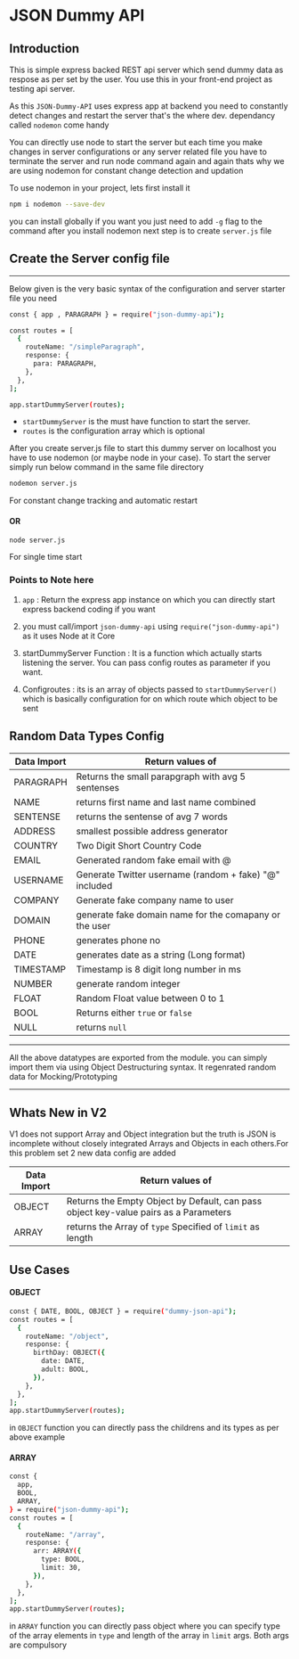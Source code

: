 # JSON Dummy API

## Introduction

This is simple express backed REST api server which send dummy data as respose as per set by the user. You use this in your front-end project as testing api server.

As this `JSON-Dummy-API` uses express app at backend you need to constantly detect changes and restart the server that's the where dev. dependancy called `nodemon` come handy

You can directly use node to start the server but each time you make changes in server configurations or any server related file you have to terminate the server and run node command again and again thats why we are using nodemon for constant change detection and updation

To use nodemon in your project, lets first install it

```sh
npm i nodemon --save-dev
```

you can install globally if you want you just need to add `-g` flag to the command after you install nodemon next step is to create `server.js` file

## Create the Server config file

---

Below given is the very basic syntax of the configuration and server starter file you need

```sh
const { app , PARAGRAPH } = require("json-dummy-api");

const routes = [
  {
    routeName: "/simpleParagraph",
    response: {
      para: PARAGRAPH,
    },
  },
];

app.startDummyServer(routes);
```

- `startDummyServer` is the must have function to start the server.
- `routes` is the configuration array which is optional

After you create server.js file to start this dummy server on localhost you have to use nodemon (or maybe node in your case). To start the server simply run below command in the same file directory

```sh
nodemon server.js
```

For constant change tracking and automatic restart

#### OR

```sh
node server.js
```

For single time start

### Points to Note here

1. `app` : Return the express app instance on which you can directly start express backend coding if you want

2. you must call/import `json-dummy-api` using `require("json-dummy-api")` as it uses Node at it Core

3. startDummyServer Function : It is a function which actually starts listening the server. You can pass config routes as parameter if you want.

4. Configroutes : its is an array of objects passed to `startDummyServer()` which is basically configuration for on which route which object to be sent

## Random Data Types Config

| Data Import | Return values of                                       |
| ----------- | ------------------------------------------------------ |
| PARAGRAPH   | Returns the small parapgraph with avg 5 sentenses      |
| NAME        | returns first name and last name combined              |
| SENTENSE    | returns the sentense of avg 7 words                    |
| ADDRESS     | smallest possible address generator                    |
| COUNTRY     | Two Digit Short Country Code                           |
| EMAIL       | Generated random fake email with @                     |
| USERNAME    | Generate Twitter username (random + fake) "@" included |
| COMPANY     | Generate fake company name to user                     |
| DOMAIN      | generate fake domain name for the comapany or the user |
| PHONE       | generates phone no                                     |
| DATE        | generates date as a string (Long format)               |
| TIMESTAMP   | Timestamp is 8 digit long number in ms                 |
| NUMBER      | generate random integer                                |
| FLOAT       | Random Float value between 0 to 1                      |
| BOOL        | Returns either `true` or `false`                       |
| NULL        | returns `null`                                         |

---

All the above datatypes are exported from the module. you can simply import them via using Object Destructuring syntax. It regenrated random data for Mocking/Prototyping

---

## Whats New in V2

V1 does not support Array and Object integration but the truth is JSON is incomplete without closely integrated Arrays and Objects in each others.For this problem set 2 new data config are added

| Data Import | Return values of                                                                     |
| ----------- | ------------------------------------------------------------------------------------ |
| OBJECT      | Returns the Empty Object by Default, can pass object key-value pairs as a Parameters |
| ARRAY       | returns the Array of `type` Specified of `limit` as length                           |

## Use Cases

#### OBJECT

```sh
const { DATE, BOOL, OBJECT } = require("dummy-json-api");
const routes = [
  {
    routeName: "/object",
    response: {
      birthDay: OBJECT({
        date: DATE,
        adult: BOOL,
      }),
    },
  },
];
app.startDummyServer(routes);
```

in `OBJECT` function you can directly pass the childrens and its types as per above example

#### ARRAY

```sh
const {
  app,
  BOOL,
  ARRAY,
} = require("json-dummy-api");
const routes = [
  {
    routeName: "/array",
    response: {
      arr: ARRAY({
        type: BOOL,
        limit: 30,
      }),
    },
  },
];
app.startDummyServer(routes);
```

in `ARRAY` function you can directly pass object where you can specify type of the array elements in `type` and length of the array in `limit` args. Both args are compulsory


